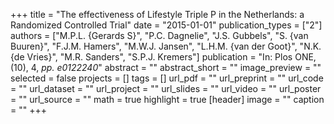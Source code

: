 +++
title = "The effectiveness of Lifestyle Triple P in the Netherlands: a Randomized Controlled Trial"
date = "2015-01-01"
publication_types = ["2"]
authors = ["M.P.L. {Gerards S}", "P.C. Dagnelie", "J.S. Gubbels", "S. {van Buuren}", "F.J.M. Hamers", "M.W.J. Jansen", "L.H.M. {van der Goot}", "N.K. {de Vries}", "M.R. Sanders", "S.P.J. Kremers"]
publication = "In: Plos ONE, (10), 4, _pp. e0122240_"
abstract = ""
abstract_short = ""
image_preview = ""
selected = false
projects = []
tags = []
url_pdf = ""
url_preprint = ""
url_code = ""
url_dataset = ""
url_project = ""
url_slides = ""
url_video = ""
url_poster = ""
url_source = ""
math = true
highlight = true
[header]
image = ""
caption = ""
+++
